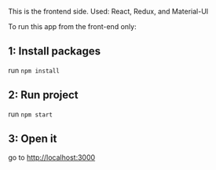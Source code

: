 This is the frontend side.
Used: React, Redux, and Material-UI

To run this app from the front-end only:
## 1: Install packages

run `npm install`

## 2: Run project

run `npm start`

## 3: Open it

go to [http://localhost:3000](http://localhost:3000)

